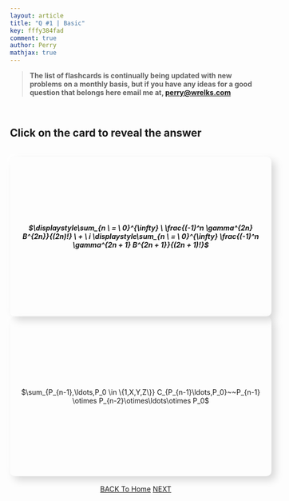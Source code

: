 ```yaml
---
layout: article
title: "Q #1 | Basic"
key: fffy384fad
comment: true
author: Perry
mathjax: true
---
```


> <strong>The list of flashcards is continually being updated with new problems on a monthly basis, but if you have any ideas for a good question that belongs here email me at, <perry@wrelks.com></strong>

<!-- 
UNDER CONSTRUCTION 3/13/19 
-->

<!-- BOOTSTRAP 4 -->
<head>
<link rel="stylesheet" href="https://maxcdn.bootstrapcdn.com/bootstrap/4.0.0/css/bootstrap.min.css" integrity="sha384-Gn5384xqQ1aoWXA+058RXPxPg6fy4IWvTNh0E263XmFcJlSAwiGgFAW/dAiS6JXm" crossorigin="anonymous">

<!-- ANIMATE CSS -->
<link rel="stylesheet" href="https://cdnjs.cloudflare.com/ajax/libs/animate.css/3.7.0/animate.min.css">
</head>

<br>

<div class="container">
  <div class="row">
    <div class="col">
      <h2 id="questioncard">Click on the card to reveal the answer</h2>
    </div><!-- end col -->
  </div><!-- end row -->
</div><!-- end container -->

<br>

<div class="container">
  <div class="row">

  <!-------- FLASH CARD 1 -------->
  <div class="col-sm">
      <div class="flashcard">
        <div class="p-3 front border rescale">
          <h5>$\displaystyle\sum_{n \ = \ 0}^{\infty} \ \frac{(-1)^n \gamma^{2n} B^{2n}}{(2n)!} \ + \ i \displaystyle\sum_{n \ = \ 0}^{\infty} \frac{(-1)^n \gamma^{2n + 1} B^{2n + 1}}{(2n + 1)!}$</h5>
        </div><!-- end front -->
        <div class="p-3 back border rescale">
          <p>$\sum_{P_{n-1},\ldots,P_0 \in \{1,X,Y,Z\}} C_{P_{n-1}\ldots,P_0}~~P_{n-1} \otimes P_{n-2}\otimes\ldots\otimes P_0$</p>
        </div><!-- end back -->
      </div><!-- end flashcard -->
    </div><!-- end col -->

  </div><!-- end row -->
</div><!-- end container -->

<br>
<div id="container">
  <a class="button button--primary button--pill" href="https://wrelks.com/devtests/f594ec05d4fdb15d6e2effe683b4de384828bc97/mobile-study-section"><i class="fas fa-backward"></i> BACK To Home</a>
  <a class="button button--primary button--pill sitck-to-right" href="https://wrelks.com/devtests/f594ec05d4fdb15d6e2effe683b4de384828bc97/2-basic-mobile#questioncard">NEXT <i class="fas fa-forward"></i></a>
</div>

<script src="https://code.jquery.com/jquery-3.3.1.min.js" integrity="sha256-FgpCb/KJQlLNfOu91ta32o/NMZxltwRo8QtmkMRdAu8=" crossorigin="anonymous"></script>

<script>
$('.back').hide();

//.delay(3000)

$('.front', '.flashcard').on('click', function() {
  $(this).hide();
  $(this).siblings('.back').show();
});

$('.back', '.flashcard').on('click', function() {
  $(this).hide();
  $(this).siblings('.front').show();
});

</script>

<style>
.front,
.back {
  width: 100%;
  /*min-height: 150px; */
  height: 300px;
  display: table;
  padding: 10px;
  box-shadow: 8px 8px 16px 0 rgba(0, 0, 0, 0.15), -8px -8px 12px 0 rgba(255, 255, 255, 0.5);
  border-radius: 10px;
}

.stick-to-right {
  float: right;
}

#container{
    text-align: center;
}

.front h5,
.back p {
  display: table-cell;
  vertical-align: middle;
  text-align: center;

}

.fast {
  animation-duration: 0.5s;
}

</style>

<script type="text/javascript">
  window.MathJax = {
    AuthorInit: function () {
      MathJax.Hub.Register.StartupHook("Begin",function () {
        MathJax.Hub.Queue(function () {
          var math = document.getElementById("rescale");
          var w = math.offsetWidth, W = math.parentNode.offsetWidth-40;
          if (w > W) {
            math.style.fontSize = (95*W/w)+"%";
            MathJax.Hub.getAllJax(math)[0].Rerender();
          }
        });
      });
    },
    jax: ["input/TeX","output/HTML-CSS","output/NativeMML"],
    extensions: ["tex2jax.js"],
  };
</script>

<!-- https://codepen.io/dylangggg/pen/YmGMew -->
<!-- https://codepen.io/matie/pen/bvRqLE -->

<!-- Look into this https://codepen.io/herros/pen/rPBvLQ-->
